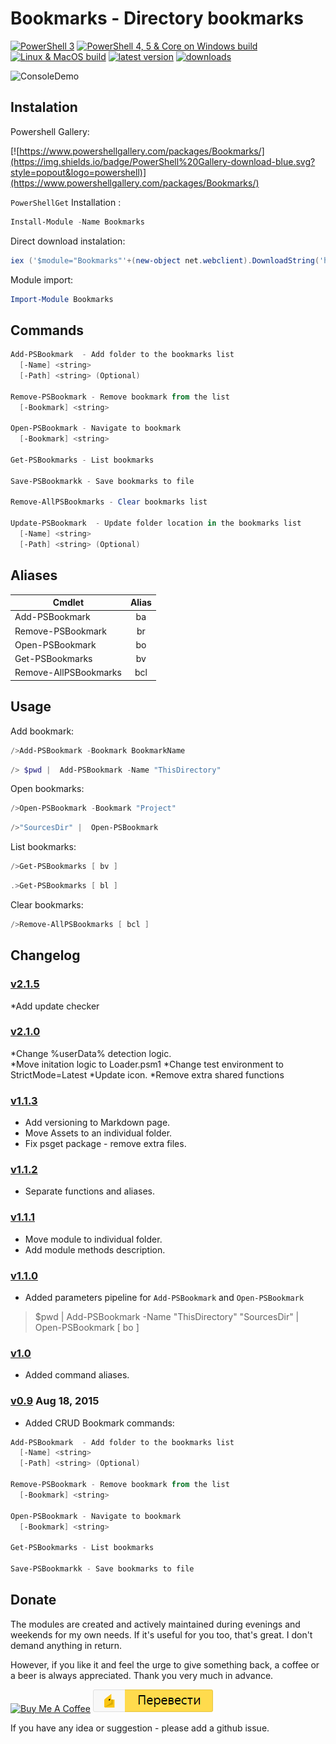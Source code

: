 # Bookmarks - Directory bookmarks

[![PowerShell 3](https://Stadub-Gh.visualstudio.com/PowershellScripts/_apis/build/status/Bookmarks?branchName=master)](https://Stadub-Gh.visualstudio.com/PowershellScripts/_build/latest?definitionId=3?branchName=master)
[![PowerShell 4, 5 & Core on Windows build](https://ci.appveyor.com/api/projects/status/7tmg8wy30ipanjsd?svg=true)](https://ci.appveyor.com/project/stadub/powershellscripts)
[![Linux & MacOS build](https://img.shields.io/travis/stadub/PowershellScripts/master.svg?label=linux/macos+build)](https://travis-ci.org/stadub/PowershellScripts)
[![latest version](https://img.shields.io/powershellgallery/v/Bookmarks.svg?label=latest+version)](https://www.powershellgallery.com/packages/Bookmarks/)
[![downloads](https://img.shields.io/powershellgallery/dt/Bookmarks.svg?label=downloads)](https://www.powershellgallery.com/packages/Bookmarks)

<!-- [Documentation](https://powershellscripts.readthedocs.io/en/latest/) -->

![ConsoleDemo](https://raw.githubusercontent.com/stadub/PowershellScripts/master/Bookmarks/Assets/demo.gif)

## Instalation

Powershell Gallery:

[![https://www.powershellgallery.com/packages/Bookmarks/](https://img.shields.io/badge/PowerShell%20Gallery-download-blue.svg?style=popout&logo=powershell)](https://www.powershellgallery.com/packages/Bookmarks/)

`PowerShellGet` Installation :

```powershell
Install-Module -Name Bookmarks
```

Direct download instalation:

```powershell
iex ('$module="Bookmarks"'+(new-object net.webclient).DownloadString('https://raw.githubusercontent.com/stadub/PowershellScripts/master/install.ps1'))
```

Module import:

```powershell
Import-Module Bookmarks
```

## Commands

```powershell
Add-PSBookmark  - Add folder to the bookmarks list
  [-Name] <string>
  [-Path] <string> (Optional)

Remove-PSBookmark - Remove bookmark from the list
  [-Bookmark] <string>

Open-PSBookmark - Navigate to bookmark
  [-Bookmark] <string>

Get-PSBookmarks - List bookmarks

Save-PSBookmarkk - Save bookmarks to file

Remove-AllPSBookmarks - Clear bookmarks list

Update-PSBookmark  - Update folder location in the bookmarks list
  [-Name] <string>
  [-Path] <string> (Optional)
```

## Aliases

| Cmdlet                  | Alias  |
| ------------------------|:------:|
| Add-PSBookmark          | ba     |
| Remove-PSBookmark       | br     |
| Open-PSBookmark         | bo     |
| Get-PSBookmarks         | bv | bl|
| Remove-AllPSBookmarks   | bcl    |

## Usage

Add bookmark:

```powershell
/>Add-PSBookmark -Bookmark BookmarkName
```

```powershell
/> $pwd |  Add-PSBookmark -Name "ThisDirectory"
```

Open bookmarks:

```powershell
/>Open-PSBookmark -Bookmark "Project"
```

```powershell
/>"SourcesDir" |  Open-PSBookmark
```

List bookmarks:

```powershell
/>Get-PSBookmarks [ bv ]
```

```powershell
.>Get-PSBookmarks [ bl ]
```

Clear bookmarks:

```powershell
/>Remove-AllPSBookmarks [ bcl ]
```

## Changelog

### [v2.1.5](https://github.com/stadub/PowershellScripts/tree/Bookmarks-Release-2.1.5)

*Add update checker

### [v2.1.0](https://github.com/stadub/PowershellScripts/tree/Bookmarks-Release-2.1)

  *Change %userData% detection logic.        
  *Move initation logic to Loader.psm1
  *Change test environment to  StrictMode=Latest
  *Update icon.
  *Remove extra shared functions


### [v1.1.3](https://github.com/stadub/PowershellScripts/releases/tag/v0.2.0)

* Add versioning to Markdown page.
* Move Assets to an individual folder.
* Fix psget package - remove extra files.

### [v1.1.2](https://github.com/stadub/PowershellScripts/releases/tag/v0.1.0)

* Separate functions and aliases.

### [v1.1.1](https://github.com/stadub/PowershellScripts/releases/tag/v0.1.0)

* Move module to individual folder.
* Add module methods description.

### [v1.1.0](https://github.com/stadub/PowershellScripts/releases/tag/v0.1.0)

* Added parameters pipeline for `Add-PSBookmark` and `Open-PSBookmark`

>$pwd |  Add-PSBookmark -Name "ThisDirectory"
>"SourcesDir" |  Open-PSBookmark [ bo ]


### [v1.0](https://github.com/stadub/PowershellScripts/releases/tag/v0.1.0)

* Added command aliases.

### [v0.9](https://github.com/stadub/PowershellScripts/releases/tag/v0.1.0) Aug 18, 2015

* Added CRUD Bookmark commands:

```powershell
Add-PSBookmark  - Add folder to the bookmarks list
  [-Name] <string>
  [-Path] <string> (Optional)

Remove-PSBookmark - Remove bookmark from the list
  [-Bookmark] <string>

Open-PSBookmark - Navigate to bookmark
  [-Bookmark] <string>

Get-PSBookmarks - List bookmarks

Save-PSBookmarkk - Save bookmarks to file

```

## Donate

The modules are created and actively maintained during evenings and weekends for my own needs.
If it's useful for you too, that's great. I don't demand anything in return.

However, if you like it and feel the urge to give something back,
a coffee or a beer is always appreciated. Thank you very much in advance.

[![Buy Me A Coffee](https://www.buymeacoffee.com/assets/img/custom_images/purple_img.png)](https://www.buymeacoffee.com/dima)
[![Support by Yandex](https://raw.githubusercontent.com/GitStatic/Resources/master/yaMoney.png)](https://money.yandex.ru/to/410014572567962/200)

<!--   By Paypal [![PayPal.me](https://img.shields.io/badge/PayPal-me-blue.svg?maxAge=2592000)](https://www.paypal.me/dima.by)
 -->

If you have any idea or suggestion - please add a github issue.

<!-- https://www.contributor-covenant.org/version/1/4/code-of-conduct -->